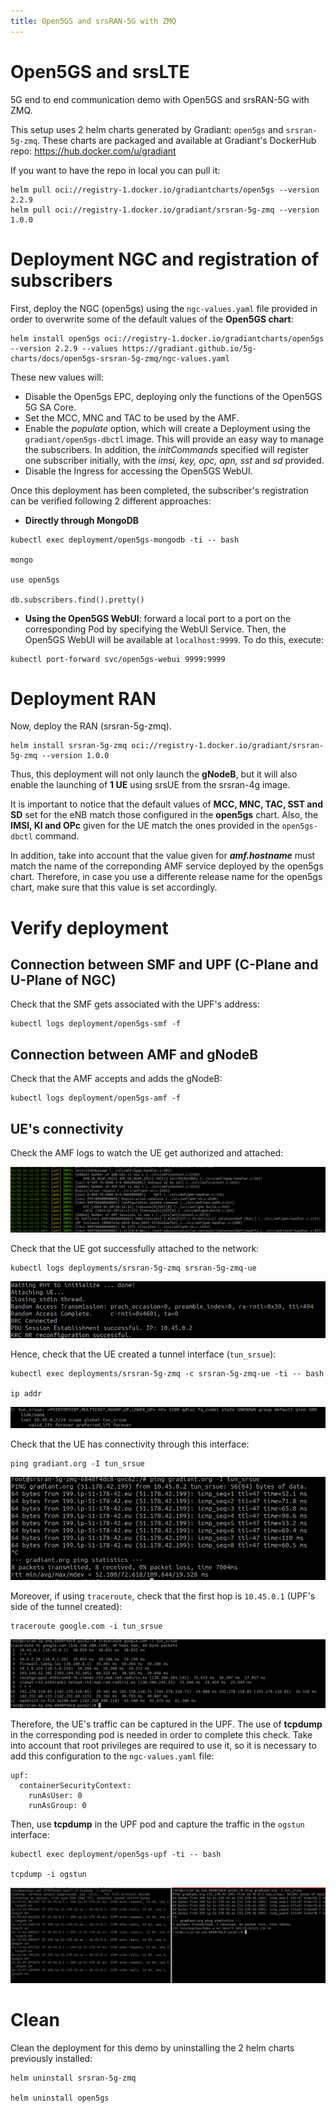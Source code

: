 ```yaml
---
title: Open5GS and srsRAN-5G with ZMQ
--- 
```


# Open5GS and srsLTE 

5G end to end communication demo with Open5GS and srsRAN-5G with ZMQ.

This setup uses 2 helm charts generated by Gradiant: `open5gs` and `srsran-5g-zmq`. These charts are packaged and available at Gradiant's DockerHub repo: https://hub.docker.com/u/gradiant

If you want to have the repo in local you can pull it:
```
helm pull oci://registry-1.docker.io/gradiantcharts/open5gs --version 2.2.9
helm pull oci://registry-1.docker.io/gradiant/srsran-5g-zmq --version 1.0.0
```

# Deployment NGC and registration of subscribers

First, deploy the NGC (open5gs) using the `ngc-values.yaml` file provided in order to overwrite some of the default values of the **Open5GS chart**:

```
helm install open5gs oci://registry-1.docker.io/gradiantcharts/open5gs --version 2.2.9 --values https://gradiant.github.io/5g-charts/docs/open5gs-srsran-5g-zmq/ngc-values.yaml 
```

These new values will:

- Disable the Open5gs EPC, deploying only the functions of the Open5GS 5G SA Core.
- Set the MCC, MNC and TAC to be used by the AMF.
- Enable the *populate* option, which will create a Deployment using the `gradiant/open5gs-dbctl` image. This will provide an easy way to manage the subscribers. In addition, the *initCommands* specified will register one subscriber initially, with the *imsi, key, opc, apn, sst* and *sd* provided.
- Disable the Ingress for accessing the Open5GS WebUI.  


Once this deployment has been completed, the subscriber's registration can be verified following 2 different approaches:

- **Directly through MongoDB**

```
kubectl exec deployment/open5gs-mongodb -ti -- bash

mongo

use open5gs

db.subscribers.find().pretty()
```
- **Using the Open5GS WebUI**: forward a local port to a port on the corresponding Pod by specifying the WebUI Service. Then, the Open5GS WebUI will be available at `localhost:9999`. To do this, execute:
```
kubectl port-forward svc/open5gs-webui 9999:9999
```


# Deployment RAN

Now, deploy the RAN (srsran-5g-zmq).

```
helm install srsran-5g-zmq oci://registry-1.docker.io/gradiant/srsran-5g-zmq --version 1.0.0
```

Thus, this deployment will not only launch the **gNodeB**, but it will also enable the launching of **1 UE** using srsUE from the srsran-4g image.

It is important to notice that the default values of **MCC, MNC, TAC, SST and SD** set for the eNB match those configured in the **open5gs** chart. Also, the **IMSI, KI and OPc** given for the UE match the ones provided in the `open5gs-dbctl` command.

In addition, take into account that the value given for ***amf.hostname*** must match the name of the correponding AMF service deployed by the open5gs chart. Therefore, in case you use a differente release name for the open5gs chart, make sure that this value is set accordingly. 


# Verify deployment


## Connection between SMF and UPF (C-Plane and U-Plane of NGC)

Check that the SMF gets associated with the UPF's address:
```
kubectl logs deployment/open5gs-smf -f
```

## Connection between AMF and gNodeB

Check that the AMF accepts and adds the gNodeB:
```
kubectl logs deployment/open5gs-amf -f
```

## UE's connectivity

Check the AMF logs to watch the UE get authorized and attached:

![UE attached to network](https://raw.githubusercontent.com/Gradiant/5g-charts/gh-pages/docs/open5gs-srsran-5g-zmq/screenshots/amf_logs.png "UE attached to network")

Check that the UE got successfully attached to the network:
 ```
kubectl logs deployments/srsran-5g-zmq srsran-5g-zmq-ue
```
![UE attached to network](https://raw.githubusercontent.com/Gradiant/5g-charts/gh-pages/docs/open5gs-srsran-5g-zmq/screenshots/ue_attached.png "UE attached to network")

Hence, check that the UE created a tunnel interface (`tun_srsue`):
```
kubectl exec deployments/srsran-5g-zmq -c srsran-5g-zmq-ue -ti -- bash

ip addr
```

![UE's tunnel interface](https://raw.githubusercontent.com/Gradiant/5g-charts/gh-pages/docs/open5gs-srsran-5g-zmq/screenshots/tun_interface_ue.png "UE's tunnel interface")

Check that the UE has connectivity through this interface:
```
ping gradiant.org -I tun_srsue
```
![UEs connectivity](https://raw.githubusercontent.com/Gradiant/5g-charts/gh-pages/docs/open5gs-srsran-5g-zmq/screenshots/ping_ue.png "UEs connectivity")

Moreover, if using `traceroute`, check that the first hop is `10.45.0.1` (UPF's side of the tunnel created):
```
traceroute google.com -i tun_srsue
```
![UEs connectivity](https://raw.githubusercontent.com/Gradiant/5g-charts/gh-pages/docs/open5gs-srsran-5g-zmq/screenshots/traceroute_ue.png "UEs connectivity")

Therefore, the UE's traffic can be captured in the UPF. The use of **tcpdump** in the corresponding pod is needed in order to complete this check. Take into account that root privileges are required to use it, so it is necessary to add this configuration to the `ngc-values.yaml` file:
```
upf:
  containerSecurityContext:
    runAsUser: 0
    runAsGroup: 0
```


Then, use **tcpdump** in the UPF pod and capture the traffic in the `ogstun` interface:
```
kubectl exec deployment/open5gs-upf -ti -- bash

tcpdump -i ogstun
```
![Capturing traffic in the UPF](https://raw.githubusercontent.com/Gradiant/5g-charts/gh-pages/docs/open5gs-srsran-5g-zmq/screenshots/tcpdump.png "Capturing traffic in the UPF")

# Clean
Clean the deployment for this demo by uninstalling the 2 helm charts previously installed:
```
helm uninstall srsran-5g-zmq

helm uninstall open5gs
```